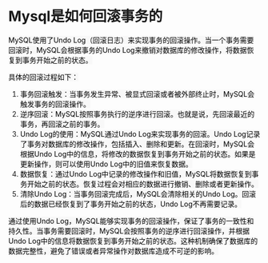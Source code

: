 # Mysql是如何回滚事务的

<font style="color:rgb(0, 0, 0);background-color:rgb(248, 248, 248);">MySQL使用了Undo Log（回滚日志）来实现事务的回滚操作。当一个事务需要回滚时，MySQL会根据事务的Undo Log来撤销对数据库的修改操作，将数据恢复到事务开始之前的状态。</font>

<font style="color:rgb(0, 0, 0);background-color:rgb(248, 248, 248);">具体的回滚过程如下：</font>

1. <font style="color:rgb(0, 0, 0);background-color:rgb(248, 248, 248);">事务回滚触发：当事务发生异常、被显式回滚或者被外部终止时，MySQL会触发事务的回滚操作。</font>
2. <font style="color:rgb(0, 0, 0);background-color:rgb(248, 248, 248);">逆序回滚：MySQL按照事务执行的逆序进行回滚。也就是说，先回滚最近的事务，再回滚之前的事务。</font>
3. <font style="color:rgb(0, 0, 0);background-color:rgb(248, 248, 248);">Undo Log的使用：MySQL通过Undo Log来实现事务的回滚。Undo Log记录了事务对数据库的修改操作，包括插入、删除和更新。在回滚时，MySQL会根据Undo Log中的信息，将修改的数据恢复到事务开始之前的状态。如果是更新操作，则可以使用Undo Log中的旧值来恢复数据。</font>
4. <font style="color:rgb(0, 0, 0);background-color:rgb(248, 248, 248);">数据恢复：通过Undo Log中记录的修改操作和旧值，MySQL将数据恢复到事务开始之前的状态。恢复过程会对相应的数据进行撤销、删除或者更新操作。</font>
5. <font style="color:rgb(0, 0, 0);background-color:rgb(248, 248, 248);">清除Undo Log：当事务回滚完成后，MySQL会清除相关的Undo Log。回滚后的数据已经恢复到了事务开始之前的状态，Undo Log不再需要记录。</font>

<font style="color:rgb(0, 0, 0);background-color:rgb(248, 248, 248);">通过使用Undo Log，MySQL能够实现事务的回滚操作，保证了事务的一致性和持久性。当事务需要回滚时，MySQL会按照事务的逆序进行回滚操作，并根据Undo Log中的信息将数据恢复到事务开始之前的状态。这种机制确保了数据库的数据完整性，避免了错误或者异常操作对数据库造成不可逆的影响。</font>
